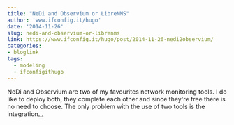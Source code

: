 ```yaml
---
title: "NeDi and Observium or LibreNMS"
author: 'www.ifconfig.it/hugo'
date: '2014-11-26'
slug: nedi-and-observium-or-librenms
link: https://www.ifconfig.it/hugo/post/2014-11-26-nedi2observium/
categories:
- bloglink
tags:
  - modeling
  - ifconfigithugo
---
```


NeDi and Observium are two of my favourites network monitoring tools. I do like to deploy both, they complete each other and since they're free there is no need to choose. The only problem with the use of two tools is the integration[... <i class="fas fa-external-link-alt"></i>](https://www.ifconfig.it/hugo/post/2014-11-26-nedi2observium/)

